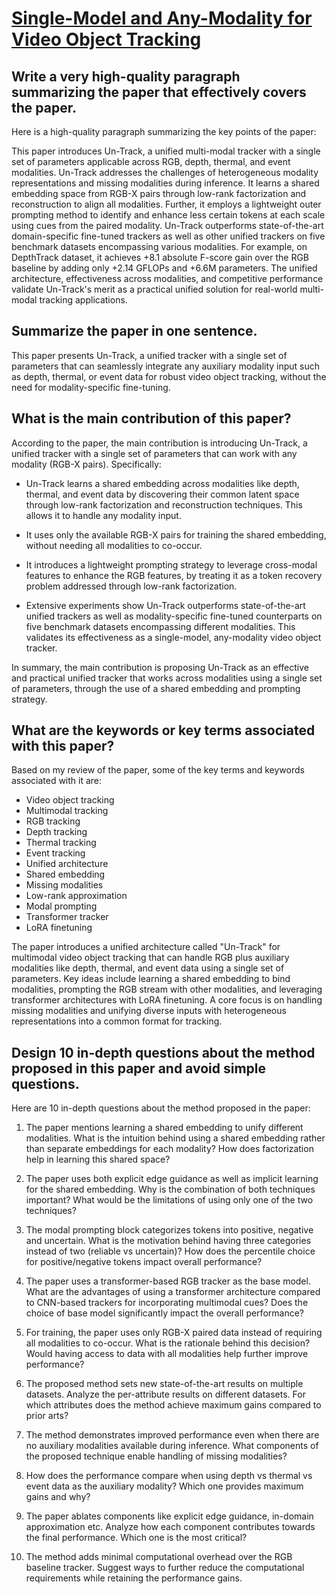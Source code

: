 # [Single-Model and Any-Modality for Video Object Tracking](https://arxiv.org/abs/2311.15851)

## Write a very high-quality paragraph summarizing the paper that effectively covers the paper.

 Here is a high-quality paragraph summarizing the key points of the paper:

This paper introduces Un-Track, a unified multi-modal tracker with a single set of parameters applicable across RGB, depth, thermal, and event modalities. Un-Track addresses the challenges of heterogeneous modality representations and missing modalities during inference. It learns a shared embedding space from RGB-X pairs through low-rank factorization and reconstruction to align all modalities. Further, it employs a lightweight outer prompting method to identify and enhance less certain tokens at each scale using cues from the paired modality. Un-Track outperforms state-of-the-art domain-specific fine-tuned trackers as well as other unified trackers on five benchmark datasets encompassing various modalities. For example, on DepthTrack dataset, it achieves +8.1 absolute F-score gain over the RGB baseline by adding only +2.14 GFLOPs and +6.6M parameters. The unified architecture, effectiveness across modalities, and competitive performance validate Un-Track's merit as a practical unified solution for real-world multi-modal tracking applications.


## Summarize the paper in one sentence.

 This paper presents Un-Track, a unified tracker with a single set of parameters that can seamlessly integrate any auxiliary modality input such as depth, thermal, or event data for robust video object tracking, without the need for modality-specific fine-tuning.


## What is the main contribution of this paper?

 According to the paper, the main contribution is introducing Un-Track, a unified tracker with a single set of parameters that can work with any modality (RGB-X pairs). Specifically:

- Un-Track learns a shared embedding across modalities like depth, thermal, and event data by discovering their common latent space through low-rank factorization and reconstruction techniques. This allows it to handle any modality input.

- It uses only the available RGB-X pairs for training the shared embedding, without needing all modalities to co-occur. 

- It introduces a lightweight prompting strategy to leverage cross-modal features to enhance the RGB features, by treating it as a token recovery problem addressed through low-rank factorization.

- Extensive experiments show Un-Track outperforms state-of-the-art unified trackers as well as modality-specific fine-tuned counterparts on five benchmark datasets encompassing different modalities. This validates its effectiveness as a single-model, any-modality video object tracker.

In summary, the main contribution is proposing Un-Track as an effective and practical unified tracker that works across modalities using a single set of parameters, through the use of a shared embedding and prompting strategy.


## What are the keywords or key terms associated with this paper?

 Based on my review of the paper, some of the key terms and keywords associated with it are:

- Video object tracking
- Multimodal tracking
- RGB tracking
- Depth tracking
- Thermal tracking  
- Event tracking
- Unified architecture
- Shared embedding
- Missing modalities
- Low-rank approximation
- Modal prompting
- Transformer tracker
- LoRA finetuning

The paper introduces a unified architecture called "Un-Track" for multimodal video object tracking that can handle RGB plus auxiliary modalities like depth, thermal, and event data using a single set of parameters. Key ideas include learning a shared embedding to bind modalities, prompting the RGB stream with other modalities, and leveraging transformer architectures with LoRA finetuning. A core focus is on handling missing modalities and unifying diverse inputs with heterogeneous representations into a common format for tracking.


## Design 10 in-depth questions about the method proposed in this paper and avoid simple questions.

 Here are 10 in-depth questions about the method proposed in the paper:

1. The paper mentions learning a shared embedding to unify different modalities. What is the intuition behind using a shared embedding rather than separate embeddings for each modality? How does factorization help in learning this shared space?

2. The paper uses both explicit edge guidance as well as implicit learning for the shared embedding. Why is the combination of both techniques important? What would be the limitations of using only one of the two techniques?

3. The modal prompting block categorizes tokens into positive, negative and uncertain. What is the motivation behind having three categories instead of two (reliable vs uncertain)? How does the percentile choice for positive/negative tokens impact overall performance?

4. The paper uses a transformer-based RGB tracker as the base model. What are the advantages of using a transformer architecture compared to CNN-based trackers for incorporating multimodal cues? Does the choice of base model significantly impact the overall performance?

5. For training, the paper uses only RGB-X paired data instead of requiring all modalities to co-occur. What is the rationale behind this decision? Would having access to data with all modalities help further improve performance?

6. The proposed method sets new state-of-the-art results on multiple datasets. Analyze the per-attribute results on different datasets. For which attributes does the method achieve maximum gains compared to prior arts?

7. The method demonstrates improved performance even when there are no auxiliary modalities available during inference. What components of the proposed technique enable handling of missing modalities? 

8. How does the performance compare when using depth vs thermal vs event data as the auxiliary modality? Which one provides maximum gains and why?

9. The paper ablates components like explicit edge guidance, in-domain approximation etc. Analyze how each component contributes towards the final performance. Which one is the most critical?

10. The method adds minimal computational overhead over the RGB baseline tracker. Suggest ways to further reduce the computational requirements while retaining the performance gains.
